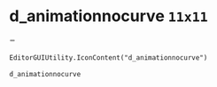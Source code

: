 # d_animationnocurve `11x11`
<img src="/img/d_animationnocurve.png" width=11 height=11>

``` CSharp
EditorGUIUtility.IconContent("d_animationnocurve")
```
```
d_animationnocurve
```
